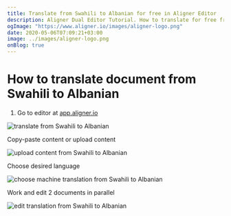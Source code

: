 ```yaml
---
title: Translate from Swahili to Albanian for free in Aligner Editor
description: Aligner Dual Editor Tutorial. How to translate for free from Swahili to Albanian. Aligner is multilingual document management platform. 
ogImage: "https://www.aligner.io/images/aligner-logo.png"
date: 2020-05-06T07:09:21+03:00
image: ../images/aligner-logo.png
onBlog: true
---
```


# How to translate document from Swahili to Albanian

1. Go to editor at [app.aligner.io](https://app.aligner.io "Aligner App web page")

![translate from Swahili to Albanian](../aligner-blank-editor.png "translate from Swahili to Albanian")

Copy-paste content or upload content

![upload content from Swahili to Albanian](../aligner-uploaded-document.png "upload content from Swahili to Albanian")

Choose desired language

![choose machine translation from Swahili to Albanian](../aligner-language-dropdown.png "choose machine translation from Swahili to Albanian")

Work and edit 2 documents in parallel

![edit translation from Swahili to Albanian](../aligner-double-sitded-editor.png "edit translation from Swahili to Albanian")

